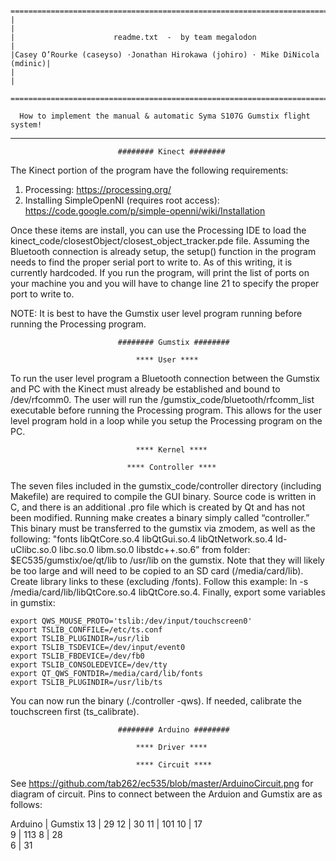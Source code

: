 
     =============================================================================
    |                                                                             |
    |                      readme.txt  -  by team megalodon                       |
    |Casey O’Rourke (caseyso) ⋅Jonathan Hirokawa (johiro) ⋅ Mike DiNicola (mdinic)|
    |                                                                             |
     =============================================================================

      How to implement the manual & automatic Syma S107G Gumstix flight system!

---------------------------------------------------------------------------------------

                            ######## Kinect ########
The Kinect portion of the program have the following requirements:
1. Processing: https://processing.org/
2. Installing SimpleOpenNI (requires root access): https://code.google.com/p/simple-openni/wiki/Installation

Once these items are install, you can use the Processing IDE to load the kinect_code/closestObject/closest_object_tracker.pde file. Assuming the Bluetooth connection is already setup, the setup() function in the program needs to find the proper serial port to write to. As of this writing, it is currently hardcoded. If you run the program, will print the list of ports on your machine you and you will have to change line 21 to specify the proper port to write to. 

NOTE: It is best to have the Gumstix user level program running before running the Processing program.


                            ######## Gumstix ########

                                **** User ****
To run the user level program a Bluetooth connection between the Gumstix and PC with the Kinect must already be established and bound to /dev/rfcomm0. The user will run the /gumstix_code/bluetooth/rfcomm_list executable before running the Processing program. This allows for the user level program hold in a loop while you setup the Processing program on the PC.

                                **** Kernel ****

                              **** Controller ****

The seven files included in the gumstix_code/controller directory (including Makefile) are required to compile the GUI binary. Source code is written in C, and there is an additional .pro file which is created by Qt and has not been modified. Running make creates a binary simply called “controller.” This binary must be transferred to the gumstix via zmodem, as well as the following: "fonts libQtCore.so.4 libQtGui.so.4 libQtNetwork.so.4 ld-uClibc.so.0 libc.so.0 libm.so.0 libstdc++.so.6” from folder: $EC535/gumstix/oe/qt/lib to /usr/lib on the gumstix. Note that they will likely be too large and will need to be copied to an SD card (/media/card/lib). Create library links to these (excluding /fonts). Follow this example: ln -s /media/card/lib/libQtCore.so.4 libQtCore.so.4. Finally, export some variables in gumstix:

    export QWS_MOUSE_PROTO='tslib:/dev/input/touchscreen0'
    export TSLIB_CONFFILE=/etc/ts.conf
    export TSLIB_PLUGINDIR=/usr/lib
    export TSLIB_TSDEVICE=/dev/input/event0
    export TSLIB_FBDEVICE=/dev/fb0
    export TSLIB_CONSOLEDEVICE=/dev/tty
    export QT_QWS_FONTDIR=/media/card/lib/fonts
    export TSLIB_PLUGINDIR=/usr/lib/ts

You can now run the binary (./controller -qws). If needed, calibrate the touchscreen first (ts_calibrate).

                            ######## Arduino ########

                                **** Driver ****

                                **** Circuit ****
See https://github.com/tab262/ec535/blob/master/ArduinoCircuit.png for diagram of circuit. Pins to connect between the Arduion and Gumstix are as follows:

Arduino   |    Gumstix
13        |    29
12        |    30
11        |    101 
10        |    17  
9         |    113 
8         |    28  
6         |    31







